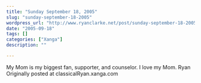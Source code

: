 ```yaml
---
title: "Sunday September 18, 2005"
slug: "sunday-september-18-2005"
wordpress_url: "http://www.ryanclarke.net/post/sunday-september-18-2005/"
date: "2005-09-18"
tags: []
categories: ["Xanga"]
description: ""

---
```


My Mom is my biggest fan, supporter, and counselor. I love my Mom.
 Ryan
Originally posted at classicalRyan.xanga.com
